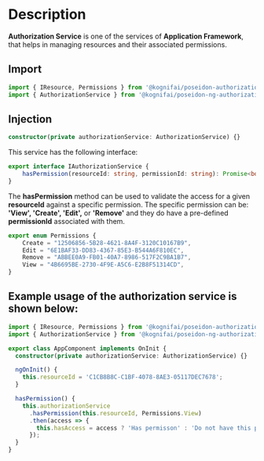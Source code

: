 # Description

**Authorization Service** is one of the services of **Application Framework**, that helps in managing resources and their associated permissions.  

## Import

```typescript
import { IResource, Permissions } from '@kognifai/poseidon-authorizationservice';
import { AuthorizationService } from '@kognifai/poseidon-ng-authorizationservice';
```

## Injection

```typescript
constructor(private authorizationService: AuthorizationService) {}
```
This service has the following interface:

```typescript
export interface IAuthorizationService {
    hasPermission(resourceId: string, permissionId: string): Promise<boolean>;
}
```
The **hasPermission** method can be used to validate the access for a given **resourceId** against a specific permission.  The specific permission can be: **'View', 'Create', 'Edit',** or **'Remove'** and they do have a pre-defined **permissionId** associated with them.

```typescript
export enum Permissions {
    Create = "12506856-5B28-4621-8A4F-3120C10167B9",
    Edit = "6E1BAF33-DD83-4367-85E3-B544A6F810EC",
    Remove = "ABBEE0A9-FB01-40A7-8986-517F2C9BA1B7",
    View = "4B6695BE-2730-4F9E-A5C6-E2B8F51314CD",
}
```

## Example usage of the authorization service is shown below:

```typescript
import { IResource, Permissions } from '@kognifai/poseidon-authorizationservice';
import { AuthorizationService } from '@kognifai/poseidon-ng-authorizationservice';

export class AppComponent implements OnInit {
  constructor(private authorizationService: AuthorizationService) {}

  ngOnInit() {
    this.resourceId = 'C1CB8B8C-C1BF-4078-8AE3-05117DEC7678';
  }

  hasPermission() {
    this.authorizationService
      .hasPermission(this.resourceId, Permissions.View)
      .then(access => {
        this.hasAccess = access ? 'Has permisson' : 'Do not have this permssion';
      });
  }
}
```



   
